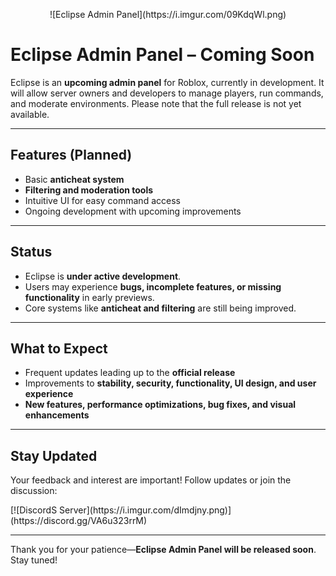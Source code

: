 <p align="center">
  ![Eclipse Admin Panel](https://i.imgur.com/09KdqWl.png)
</p>

# Eclipse Admin Panel – Coming Soon

Eclipse is an **upcoming admin panel** for Roblox, currently in development. It will allow server owners and developers to manage players, run commands, and moderate environments. Please note that the full release is not yet available.

---

## Features (Planned)
- Basic **anticheat system**
- **Filtering and moderation tools**
- Intuitive UI for easy command access
- Ongoing development with upcoming improvements

---

## Status
- Eclipse is **under active development**.
- Users may experience **bugs, incomplete features, or missing functionality** in early previews.
- Core systems like **anticheat and filtering** are still being improved.

---

## What to Expect
- Frequent updates leading up to the **official release**
- Improvements to **stability, security, functionality, UI design, and user experience**
- **New features, performance optimizations, bug fixes, and visual enhancements**

---

## Stay Updated
Your feedback and interest are important! Follow updates or join the discussion: 
<p align="left">
  [![DiscordS Server](https://i.imgur.com/dImdjny.png)](https://discord.gg/VA6u323rrM)
</p>

---

Thank you for your patience—**Eclipse Admin Panel will be released soon**. Stay tuned!
